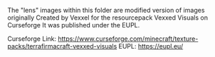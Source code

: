 The "lens" images within this folder are modified version of images originally Created by Vexxel for the resourcepack Vexxed Visuals on Curseforge
It was published under the EUPL.

Curseforge Link: https://www.curseforge.com/minecraft/texture-packs/terrafirmacraft-vexxed-visuals
EUPL: https://eupl.eu/